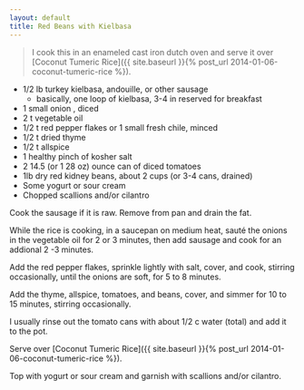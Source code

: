 ```yaml
---
layout: default
title: Red Beans with Kielbasa
---
```


> I cook this in an enameled cast iron dutch oven and serve it over [Coconut Tumeric Rice]({{ site.baseurl }}{% post_url 2014-01-06-coconut-tumeric-rice %}).

* 1/2 lb turkey kielbasa, andouille, or other sausage
	* basically, one loop of kielbasa, 3-4 in reserved for breakfast
* 1 small onion , diced
* 2 t vegetable oil
* 1/2 t red pepper flakes or 1 small fresh chile, minced
* 1/2 t dried thyme
* 1/2 t allspice
* 1 healthy pinch of kosher salt
* 2 14.5 (or 1 28 oz) ounce can of diced tomatoes
* 1lb dry red kidney beans, about 2 cups (or 3-4 cans, drained)  
* Some yogurt or sour cream
* Chopped scallions and/or cilantro

Cook the sausage if it is raw. Remove from pan and drain the fat.

While the rice is cooking, in a saucepan on medium heat, sauté the onions in the vegetable oil for 2 or 3 minutes, then add sausage and cook for an addional 2 -3 minutes.

Add the red pepper flakes, sprinkle lightly with salt, cover, and cook, stirring occasionally, until the onions are soft, for 5 to 8 minutes.

Add the thyme, allspice, tomatoes, and beans, cover, and simmer for 10 to 15 minutes, stirring occasionally.

I usually rinse out the tomato cans with about 1/2 c water (total) and add it to the pot.

Serve over [Coconut Tumeric Rice]({{ site.baseurl }}{% post_url 2014-01-06-coconut-tumeric-rice %}).

Top with yogurt or sour cream and garnish with scallions and/or cilantro.
